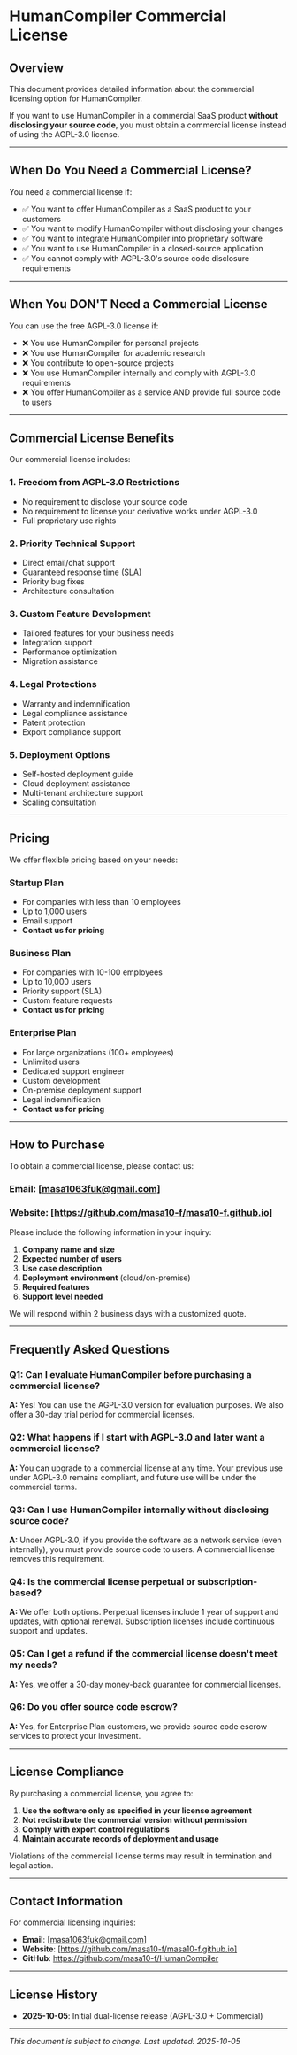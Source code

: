 # HumanCompiler Commercial License

## Overview

This document provides detailed information about the commercial licensing option for HumanCompiler.

If you want to use HumanCompiler in a commercial SaaS product **without disclosing your source code**, you must obtain a commercial license instead of using the AGPL-3.0 license.

---

## When Do You Need a Commercial License?

You need a commercial license if:

- ✅ You want to offer HumanCompiler as a SaaS product to your customers
- ✅ You want to modify HumanCompiler without disclosing your changes
- ✅ You want to integrate HumanCompiler into proprietary software
- ✅ You want to use HumanCompiler in a closed-source application
- ✅ You cannot comply with AGPL-3.0's source code disclosure requirements

---

## When You DON'T Need a Commercial License

You can use the free AGPL-3.0 license if:

- ❌ You use HumanCompiler for personal projects
- ❌ You use HumanCompiler for academic research
- ❌ You contribute to open-source projects
- ❌ You use HumanCompiler internally and comply with AGPL-3.0 requirements
- ❌ You offer HumanCompiler as a service AND provide full source code to users

---

## Commercial License Benefits

Our commercial license includes:

### 1. **Freedom from AGPL-3.0 Restrictions**
- No requirement to disclose your source code
- No requirement to license your derivative works under AGPL-3.0
- Full proprietary use rights

### 2. **Priority Technical Support**
- Direct email/chat support
- Guaranteed response time (SLA)
- Priority bug fixes
- Architecture consultation

### 3. **Custom Feature Development**
- Tailored features for your business needs
- Integration support
- Performance optimization
- Migration assistance

### 4. **Legal Protections**
- Warranty and indemnification
- Legal compliance assistance
- Patent protection
- Export compliance support

### 5. **Deployment Options**
- Self-hosted deployment guide
- Cloud deployment assistance
- Multi-tenant architecture support
- Scaling consultation

---

## Pricing

We offer flexible pricing based on your needs:

### **Startup Plan**
- For companies with less than 10 employees
- Up to 1,000 users
- Email support
- **Contact us for pricing**

### **Business Plan**
- For companies with 10-100 employees
- Up to 10,000 users
- Priority support (SLA)
- Custom feature requests
- **Contact us for pricing**

### **Enterprise Plan**
- For large organizations (100+ employees)
- Unlimited users
- Dedicated support engineer
- Custom development
- On-premise deployment support
- Legal indemnification
- **Contact us for pricing**

---

## How to Purchase

To obtain a commercial license, please contact us:

### **Email**: [masa1063fuk@gmail.com]
### **Website**: [https://github.com/masa10-f/masa10-f.github.io]

Please include the following information in your inquiry:

1. **Company name and size**
2. **Expected number of users**
3. **Use case description**
4. **Deployment environment** (cloud/on-premise)
5. **Required features**
6. **Support level needed**

We will respond within 2 business days with a customized quote.

---

## Frequently Asked Questions

### Q1: Can I evaluate HumanCompiler before purchasing a commercial license?

**A:** Yes! You can use the AGPL-3.0 version for evaluation purposes. We also offer a 30-day trial period for commercial licenses.

### Q2: What happens if I start with AGPL-3.0 and later want a commercial license?

**A:** You can upgrade to a commercial license at any time. Your previous use under AGPL-3.0 remains compliant, and future use will be under the commercial terms.

### Q3: Can I use HumanCompiler internally without disclosing source code?

**A:** Under AGPL-3.0, if you provide the software as a network service (even internally), you must provide source code to users. A commercial license removes this requirement.

### Q4: Is the commercial license perpetual or subscription-based?

**A:** We offer both options. Perpetual licenses include 1 year of support and updates, with optional renewal. Subscription licenses include continuous support and updates.

### Q5: Can I get a refund if the commercial license doesn't meet my needs?

**A:** Yes, we offer a 30-day money-back guarantee for commercial licenses.

### Q6: Do you offer source code escrow?

**A:** Yes, for Enterprise Plan customers, we provide source code escrow services to protect your investment.

---

## License Compliance

By purchasing a commercial license, you agree to:

1. **Use the software only as specified in your license agreement**
2. **Not redistribute the commercial version without permission**
3. **Comply with export control regulations**
4. **Maintain accurate records of deployment and usage**

Violations of the commercial license terms may result in termination and legal action.

---

## Contact Information

For commercial licensing inquiries:

- **Email**: [masa1063fuk@gmail.com]
- **Website**: [https://github.com/masa10-f/masa10-f.github.io]
- **GitHub**: https://github.com/masa10-f/HumanCompiler

---

## License History

- **2025-10-05**: Initial dual-license release (AGPL-3.0 + Commercial)

---

*This document is subject to change. Last updated: 2025-10-05*
